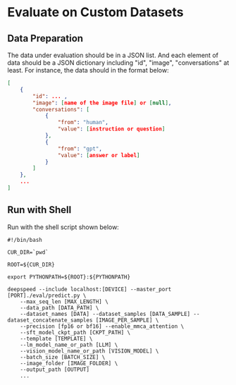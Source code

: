 # Evaluate on Custom Datasets

## Data Preparation

The data under evaluation should be in a JSON list. And each element of data should be a JSON dictionary including "id", "image", "conversations" at least. For instance, the data should in the format below:

```JSON
[
    {
        "id": ... ,
        "image": [name of the image file] or [null],
        "conversations": [
            {
                "from": "human",
                "value": [instruction or question]
            },
            {
                "from": "gpt",
                "value": [answer or label]
            }
        ]
    },
    ... 
]
```

## Run with Shell

Run with the shell script shown below:

```Shell
#!/bin/bash

CUR_DIR=`pwd`

ROOT=${CUR_DIR}

export PYTHONPATH=${ROOT}:${PYTHONPATH}

deepspeed --include localhost:[DEVICE] --master_port [PORT]./eval/predict.py \
    --max_seq_len [MAX_LENGTH] \
    --data_path [DATA_PATH] \
    --dataset_names [DATA] --dataset_samples [DATA_SAMPLE] --dataset_concatenate_samples [IMAGE_PER_SAMPLE] \
    --precision [fp16 or bf16] --enable_mmca_attention \
    --sft_model_ckpt_path [CKPT_PATH] \
    --template [TEMPLATE] \
    --lm_model_name_or_path [LLM] \
    --vision_model_name_or_path [VISION_MODEL] \
    --batch_size [BATCH_SIZE] \
    --image_folder [IMAGE_FOLDER] \
    --output_path [OUTPUT]
    ...
```